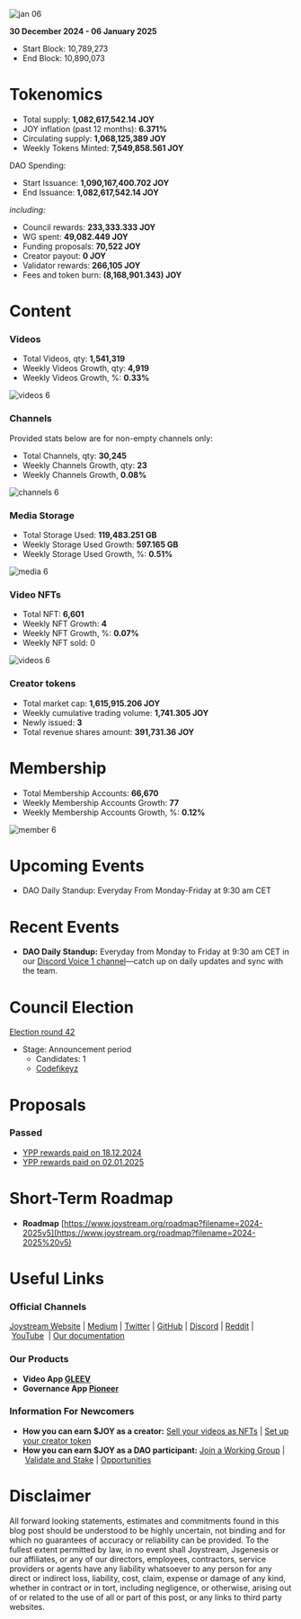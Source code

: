 ![jan 06](https://github.com/user-attachments/assets/a17f54c7-23f6-45c6-a258-c15330d2ea11)

**30 December 2024 - 06 January 2025**

- Start Block: 10,789,273
- End Block: 10,890,073

# Tokenomics

- Total supply: **1,082,617,542.14 JOY**
- JOY inflation (past 12 months): **6.371%**
- Circulating supply: **1,068,125,389 JOY**
- Weekly Tokens Minted: **7,549,858.561 JOY**

DAO Spending:

- Start Issuance: **1,090,167,400.702 JOY**
- End Issuance: **1,082,617,542.14 JOY**

*including:*

- Council rewards: **233,333.333 JOY**
- WG spent: **49,082.449 JOY**
- Funding proposals: **70,522 JOY**
- Creator payout: **0 JOY**
- Validator rewards: **266,105 JOY**
- Fees and token burn: **(8,168,901.343) JOY**

# **Content**

### Videos

- Total Videos, qty: **1,541,319**
- Weekly Videos Growth, qty: **4,919**
- Weekly Videos Growth, %: **0.33%**

![videos 6](https://github.com/user-attachments/assets/dfaaab70-124e-4a13-8bf3-ee0619c93e3f)

### Channels

Provided stats below are for non-empty channels only:

- Total Channels, qty: **30,245**
- Weekly Channels Growth, qty: **23**
- Weekly Channels Growth, **0.08%**

![channels 6](https://github.com/user-attachments/assets/1682fad6-254e-4945-b315-7df250094007)

### Media Storage

- Total Storage Used: **119,483.251 GB**
- Weekly Storage Used Growth: **597.165 GB**
- Weekly Storage Used Growth, %: **0.51%**

![media 6](https://github.com/user-attachments/assets/61a6cd25-29a0-48e8-a8c0-ac1290337d01)

### Video NFTs

- Total NFT: **6,601**
- Weekly NFT Growth: **4**
- Weekly NFT Growth, %: **0.07%**
- Weekly NFT sold: 0

![videos 6](https://github.com/user-attachments/assets/d56d656b-4546-413f-ad61-1b7f7726b48d)

### Creator tokens

- Total market cap: **1,615,915.206 JOY**
- Weekly cumulative trading volume: **1,741.305 JOY**
- Newly issued: **3**
- Total revenue shares amount: **391,731.36 JOY**

# **Membership**

- Total Membership Accounts: **66,670**
- Weekly Membership Accounts Growth: **77**
- Weekly Membership Accounts Growth, %: **0.12%**

![member 6](https://github.com/user-attachments/assets/142ce5c6-ae2a-4327-b7ad-81d551535d84)

# **Upcoming Events**

- DAO Daily Standup: Everyday From Monday-Friday at 9:30 am CET

# **Recent Events**

- **DAO Daily Standup:** Everyday from Monday to Friday at 9:30 am CET in our [Discord Voice 1 channel](https://discord.gg/NaNzysB5YZ)—catch up on daily updates and sync with the team.

# **Council Election**

[Election round 42](https://pioneerapp.xyz/#/election)

- Stage: Announcement period
    - Candidates: 1
    - [Codefikeyz](https://pioneerapp.xyz/#/election?candidate=0000006r)

# Proposals

### Passed

- [YPP rewards paid on 18.12.2024](https://pioneerapp.xyz/#/proposals/preview/1060)
- [YPP rewards paid on 02.01.2025](https://pioneerapp.xyz/#/proposals/preview/1061)

# **Short-Term Roadmap**

- **Roadmap** [https://www.joystream.org/roadmap?filename=2024-2025v5](https://www.joystream.org/roadmap?filename=2024-2025%20v5)

# **Useful Links**

### **Official Channels**

[Joystream Website](https://www.joystream.org/) | [Medium](https://blog.joystream.org/) | [Twitter](https://twitter.com/JoystreamDAO/) | [GitHub](https://github.com/Joystream) | [Discord](https://discord.com/invite/DE9UN3YpRP) | [Reddit](https://www.reddit.com/r/joystream_dao/) | [YouTube](https://www.youtube.com/@joystream8627)  | [Our documentation](https://handbook.joystream.org/)

### **Our Products**

- **Video App [GLEEV](https://gleev.xyz/)**
- **Governance App [Pioneer](https://pioneerapp.xyz/)**

### **Information For Newcomers**

- **How you can earn $JOY as a creator:** [Sell your videos as NFTs](https://www.joystream.org/ru/#video-nfts) | [Set up your creator token](https://www.joystream.org/ru/#creator-tokens)
- **How you can earn $JOY as a DAO participant:** [Join a Working Group](https://pioneerapp.xyz/#/working-groups/openings) | [Validate and Stake](https://handbook.joystream.org/system/nomination) | [Opportunities](https://discord.com/channels/811216481340751934/1119240044830527529)

# **Disclaimer**

All forward looking statements, estimates and commitments found in this blog post should be understood to be highly uncertain, not binding and for which no guarantees of accuracy or reliability can be provided. To the fullest extent permitted by law, in no event shall Joystream, Jsgenesis or our affiliates, or any of our directors, employees, contractors, service providers or agents have any liability whatsoever to any person for any direct or indirect loss, liability, cost, claim, expense or damage of any kind, whether in contract or in tort, including negligence, or otherwise, arising out of or related to the use of all or part of this post, or any links to third party websites.
